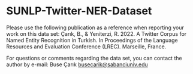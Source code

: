 # SUNLP-Twitter-NER-Dataset



Please use the following publication as a reference when reporting your work on this data set:
Çarık, B., & Yeniterzi, R. 2022. A Twitter Corpus for Named Entity Recognition in Turkish. In Proceedings of the Language Resources and Evaluation Conference (LREC). Marseille, France.

For questions or comments regarding the data set, you can contact the author by e-mail:
Buse Çarık
busecarik@sabanciuniv.edu
